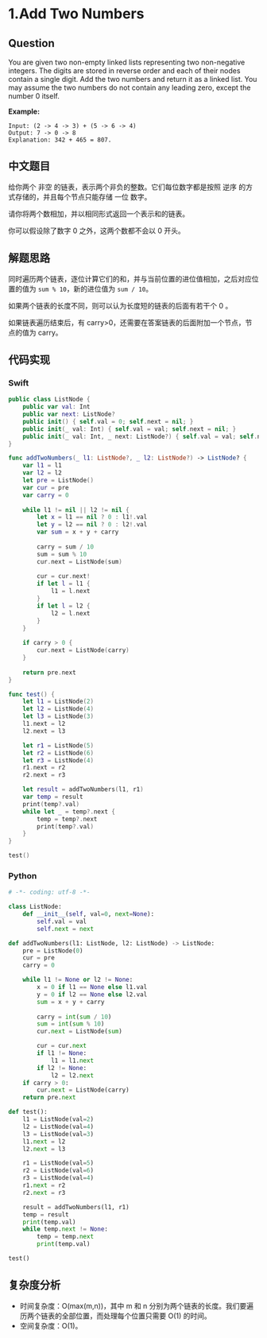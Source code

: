# 1.Add Two Numbers
## Question

You are given two non-empty linked lists representing two non-negative integers. The digits are stored in reverse order and each of their nodes contain a single digit. Add the two numbers and return it as a linked list.
You may assume the two numbers do not contain any leading zero, except the number 0 itself. 

**Example:**

```
Input: (2 -> 4 -> 3) + (5 -> 6 -> 4)
Output: 7 -> 0 -> 8
Explanation: 342 + 465 = 807.
```

## 中文题目

给你两个 非空 的链表，表示两个非负的整数。它们每位数字都是按照 逆序 的方式存储的，并且每个节点只能存储 一位 数字。

请你将两个数相加，并以相同形式返回一个表示和的链表。

你可以假设除了数字 0 之外，这两个数都不会以 0 开头。

## 解题思路

同时遍历两个链表，逐位计算它们的和，并与当前位置的进位值相加，之后对应位置的值为 `sum % 10`，新的进位值为 `sum / 10`。

如果两个链表的长度不同，则可以认为长度短的链表的后面有若干个 0 。

如果链表遍历结束后，有 carry>0，还需要在答案链表的后面附加一个节点，节点的值为 carry。

## 代码实现

### Swift

```swift
public class ListNode {
    public var val: Int
    public var next: ListNode?
    public init() { self.val = 0; self.next = nil; }
    public init(_ val: Int) { self.val = val; self.next = nil; }
    public init(_ val: Int, _ next: ListNode?) { self.val = val; self.next = next; }
}

func addTwoNumbers(_ l1: ListNode?, _ l2: ListNode?) -> ListNode? {
    var l1 = l1
    var l2 = l2
    let pre = ListNode()
    var cur = pre
    var carry = 0
    
    while l1 != nil || l2 != nil {
        let x = l1 == nil ? 0 : l1!.val
        let y = l2 == nil ? 0 : l2!.val
        var sum = x + y + carry
        
        carry = sum / 10
        sum = sum % 10
        cur.next = ListNode(sum)
        
        cur = cur.next!
        if let l = l1 {
            l1 = l.next
        }
        if let l = l2 {
            l2 = l.next
        }
    }
    
    if carry > 0 {
        cur.next = ListNode(carry)
    }
    
    return pre.next
}

func test() {
    let l1 = ListNode(2)
    let l2 = ListNode(4)
    let l3 = ListNode(3)
    l1.next = l2
    l2.next = l3

    let r1 = ListNode(5)
    let r2 = ListNode(6)
    let r3 = ListNode(4)
    r1.next = r2
    r2.next = r3

    let result = addTwoNumbers(l1, r1)
    var temp = result
    print(temp?.val)
    while let _ = temp?.next {
        temp = temp?.next
        print(temp?.val)
    }
}

test()
```

### Python

```python
# -*- coding: utf-8 -*-

class ListNode:
    def __init__(self, val=0, next=None):
        self.val = val
        self.next = next

def addTwoNumbers(l1: ListNode, l2: ListNode) -> ListNode:
    pre = ListNode(0)
    cur = pre
    carry = 0

    while l1 != None or l2 != None:
        x = 0 if l1 == None else l1.val
        y = 0 if l2 == None else l2.val
        sum = x + y + carry
        
        carry = int(sum / 10)
        sum = int(sum % 10)
        cur.next = ListNode(sum)

        cur = cur.next
        if l1 != None:
            l1 = l1.next
        if l2 != None:
            l2 = l2.next
    if carry > 0:
        cur.next = ListNode(carry)
    return pre.next

def test():
    l1 = ListNode(val=2)
    l2 = ListNode(val=4)
    l3 = ListNode(val=3)
    l1.next = l2
    l2.next = l3

    r1 = ListNode(val=5)
    r2 = ListNode(val=6)
    r3 = ListNode(val=4)
    r1.next = r2
    r2.next = r3

    result = addTwoNumbers(l1, r1)
    temp = result
    print(temp.val)
    while temp.next != None:
        temp = temp.next
        print(temp.val)

test()
```

## 复杂度分析

- 时间复杂度：O(max(m,n))，其中 m 和 n 分别为两个链表的长度。我们要遍历两个链表的全部位置，而处理每个位置只需要 O(1) 的时间。
- 空间复杂度：O(1)。
